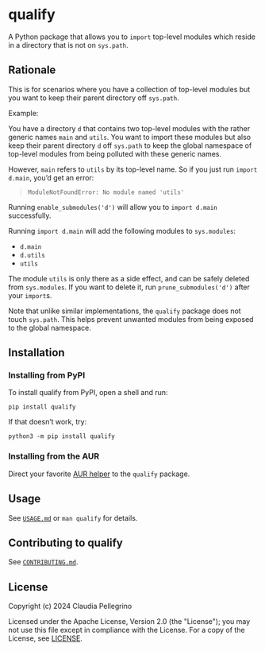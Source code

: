 # qualify

A Python package that allows you to `import` top-level modules which
reside in a directory that is not on `sys.path`.

## Rationale

This is for scenarios where you have a collection of top-level
modules but you want to keep their parent directory off `sys.path`.

Example:

You have a directory `d` that contains two top-level modules with
the rather generic names `main` and `utils`.
You want to import these modules but also keep their parent
directory `d` off `sys.path` to keep the global namespace of
top-level modules from being polluted with these generic names.

However, `main` refers to `utils` by its top-level name. So if you
just run `import d.main`, you’d get an error:

> `ModuleNotFoundError: No module named 'utils'`

Running `enable_submodules('d')` will allow you to `import d.main`
successfully.

Running `import d.main` will add the following modules to
`sys.modules`:

- `d.main`
- `d.utils`
- `utils`

The module `utils` is only there as a side effect, and can be safely
deleted from `sys.modules`. If you want to delete it, run
`prune_submodules('d')` after your `import`s.

Note that unlike similar implementations, the `qualify` package does
not touch `sys.path`. This helps prevent unwanted modules from being
exposed to the global namespace.

## Installation

### Installing from PyPI

To install qualify from PyPI, open a shell and run:

```shell
pip install qualify
```

If that doesn’t work, try:

```shell
python3 -m pip install qualify
```

### Installing from the AUR

Direct your favorite
[AUR helper](https://wiki.archlinux.org/title/AUR_helpers) to the
`qualify` package.

## Usage

See [`USAGE.md`](https://github.com/claui/qualify/blob/main/USAGE.md) or `man qualify` for details.

## Contributing to qualify

See [`CONTRIBUTING.md`](https://github.com/claui/qualify/blob/main/CONTRIBUTING.md).

## License

Copyright (c) 2024 Claudia Pellegrino

Licensed under the Apache License, Version 2.0 (the "License");
you may not use this file except in compliance with the License.
For a copy of the License, see [LICENSE](LICENSE).
